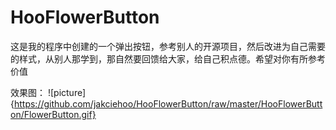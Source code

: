 # HooFlowerButton
这是我的程序中创建的一个弹出按钮，参考别人的开源项目，然后改进为自己需要的样式，从别人那学到，那自然要回馈给大家，给自己积点德。希望对你有所参考价值

效果图：
![picture]{https://github.com/jakciehoo/HooFlowerButton/raw/master/HooFlowerButton/FlowerButton.gif}
